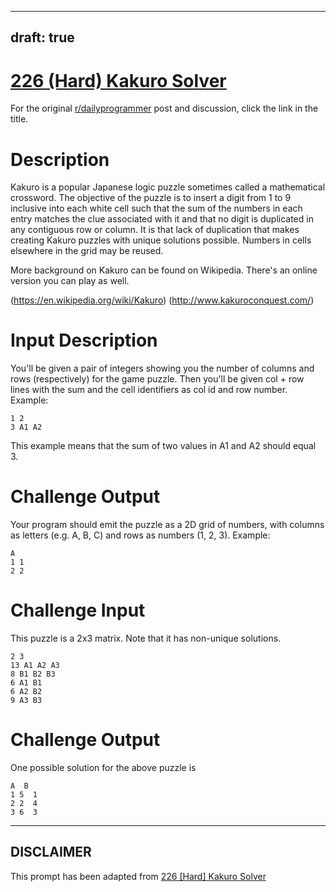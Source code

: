 ---
draft: true
----

# [226 (Hard) Kakuro Solver](https://www.reddit.com/r/dailyprogrammer/comments/3g2tby/20150807_challenge_226_hard_kakuro_solver/)

For the original [r/dailyprogrammer](https://www.reddit.com/r/dailyprogrammer/) post and discussion, click the link in the title.

# Description
Kakuro is a popular Japanese logic puzzle sometimes called a mathematical crossword. The objective of the puzzle is to insert a digit from 1 to 9 inclusive into each white cell such that the sum of the numbers in each entry matches the clue associated with it and that no digit is duplicated in any contiguous row or column. It is that lack of duplication that makes creating Kakuro puzzles with unique solutions possible. Numbers in cells elsewhere in the grid may be reused.

More background on Kakuro can be found on Wikipedia. There's an online version you can play as well. 

(https://en.wikipedia.org/wiki/Kakuro)
(http://www.kakuroconquest.com/)
# Input Description
You'll be given a pair of integers showing you the number of columns and rows (respectively) for the game puzzle. Then you'll be given col + row lines with the sum and the cell identifiers as col id and row number. Example:


```
1 2
3 A1 A2
```
This example means that the sum of two values in A1 and A2 should equal 3. 

# Challenge Output
Your program should emit the puzzle as a 2D grid of numbers, with columns as letters (e.g. A, B, C) and rows as numbers (1, 2, 3). Example:


```
A
1 1
2 2
```
# Challenge Input
This puzzle is a 2x3 matrix. Note that it has non-unique solutions.


```
2 3 
13 A1 A2 A3
8 B1 B2 B3
6 A1 B1
6 A2 B2
9 A3 B3
```
# Challenge Output
One possible solution for the above puzzle is


```
A  B 
1 5  1
2 2  4
3 6  3
```

----
## **DISCLAIMER**
This prompt has been adapted from [226 [Hard] Kakuro Solver](https://www.reddit.com/r/dailyprogrammer/comments/3g2tby/20150807_challenge_226_hard_kakuro_solver/
)
